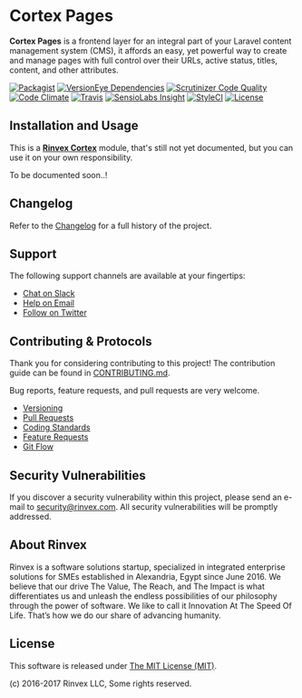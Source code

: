 # Cortex Pages

**Cortex Pages** is a frontend layer for an integral part of your Laravel content management system (CMS), it affords an easy, yet powerful way to create and manage pages with full control over their URLs, active status, titles, content, and other attributes.

[![Packagist](https://img.shields.io/packagist/v/cortex/pages.svg?label=Packagist&style=flat-square)](https://packagist.org/packages/cortex/pages)
[![VersionEye Dependencies](https://img.shields.io/versioneye/d/php/cortex:pages.svg?label=Dependencies&style=flat-square)](https://www.versioneye.com/php/cortex:pages/)
[![Scrutinizer Code Quality](https://img.shields.io/scrutinizer/g/cortex/pages.svg?label=Scrutinizer&style=flat-square)](https://scrutinizer-ci.com/g/cortex/pages/)
[![Code Climate](https://img.shields.io/codeclimate/github/cortex/pages.svg?label=CodeClimate&style=flat-square)](https://codeclimate.com/github/cortex/pages)
[![Travis](https://img.shields.io/travis/cortex/pages.svg?label=TravisCI&style=flat-square)](https://travis-ci.org/cortex/pages)
[![SensioLabs Insight](https://img.shields.io/sensiolabs/i/451c9f2a-6900-4a41-8681-1a5bce4a56ac.svg?label=SensioLabs&style=flat-square)](https://insight.sensiolabs.com/projects/451c9f2a-6900-4a41-8681-1a5bce4a56ac)
[![StyleCI](https://styleci.io/repos/99707535/shield)](https://styleci.io/repos/99707535)
[![License](https://img.shields.io/packagist/l/cortex/pages.svg?label=License&style=flat-square)](https://github.com/cortex/pages/blob/develop/LICENSE)


## Installation and Usage

This is a **[Rinvex Cortex](https://github.com/rinvex/cortex)** module, that's still not yet documented, but you can use it on your own responsibility.

To be documented soon..!


## Changelog

Refer to the [Changelog](CHANGELOG.md) for a full history of the project.


## Support

The following support channels are available at your fingertips:

- [Chat on Slack](http://chat.rinvex.com)
- [Help on Email](mailto:help@rinvex.com)
- [Follow on Twitter](https://twitter.com/rinvex)


## Contributing & Protocols

Thank you for considering contributing to this project! The contribution guide can be found in [CONTRIBUTING.md](CONTRIBUTING.md).

Bug reports, feature requests, and pull requests are very welcome.

- [Versioning](CONTRIBUTING.md#versioning)
- [Pull Requests](CONTRIBUTING.md#pull-requests)
- [Coding Standards](CONTRIBUTING.md#coding-standards)
- [Feature Requests](CONTRIBUTING.md#feature-requests)
- [Git Flow](CONTRIBUTING.md#git-flow)


## Security Vulnerabilities

If you discover a security vulnerability within this project, please send an e-mail to [security@rinvex.com](security@rinvex.com). All security vulnerabilities will be promptly addressed.


## About Rinvex

Rinvex is a software solutions startup, specialized in integrated enterprise solutions for SMEs established in Alexandria, Egypt since June 2016. We believe that our drive The Value, The Reach, and The Impact is what differentiates us and unleash the endless possibilities of our philosophy through the power of software. We like to call it Innovation At The Speed Of Life. That’s how we do our share of advancing humanity.


## License

This software is released under [The MIT License (MIT)](LICENSE).

(c) 2016-2017 Rinvex LLC, Some rights reserved.
